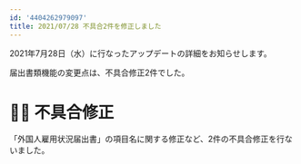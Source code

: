 ```yaml
---
id: '4404262979097'
title: 2021/07/28 不具合2件を修正しました
---
```

2021年7月28日（水）に行なったアップデートの詳細をお知らせします。

届出書類機能の変更点は、不具合修正2件でした。

# 👨‍⚕️ 不具合修正

「外国人雇用状況届出書」の項目名に関する修正など、2件の不具合修正を行ないました。
